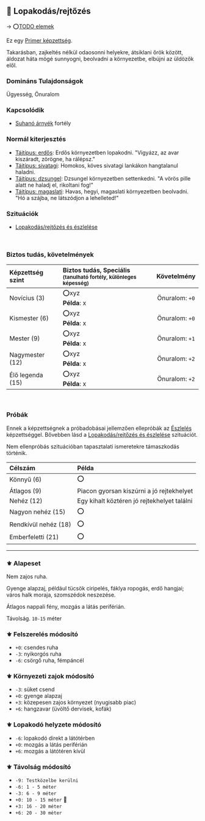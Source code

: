## 🔵 Lopakodás/rejtőzés

→ ⭕[TODO elemek](https://github.com/kaktusztea/km100/wiki/TODO.ISSUE.kepzettsegek#lopakod%C3%A1srejt%C5%91z%C3%A9s)

Ez egy [Primer képzettség](../015_primer_szekunder_ismeretek.md).

Takarásban, zajkeltés nélkül odaosonni helyekre, átsiklani őrök között, áldozat háta mögé sunnyogni, beolvadni a környezetbe, elbújni az üldözők elől.

### Domináns Tulajdonságok

Ügyesség, Önuralom

### Kapcsolódik

- [Suhanó árnyék](../fortelyok.altalanos/suhano_arnyek.md) fortély

### Normál kiterjesztés

- [Tájtípus: erdős](../fortelyok.szabad/tajtipus_erdos.md): Erdős környezetben lopakodni. "Vigyázz, az avar kiszáradt, zörögne, ha rálépsz."
- [Tájtípus: sivatagi](../fortelyok.szabad/tajtipus_sivatagi.md): Homokos, köves sivatagi lankákon hangtalanul haladni.
- [Tájtípus: dzsungel](../fortelyok.szabad/tajtipus_dzsungel.md): Dzsungel környezetben settenkedni. "A vörös pille alatt ne haladj el, rikoltani fog!"
- [Tájtípus: magaslati](../fortelyok.szabad/tajtipus_magaslati.md): Havas, hegyi, magaslati környezetben beolvadni. "Hó a szájba, ne látszódjon a lehelleted!"

### Szituációk

- [Lopakodás/rejtőzés és észlelése](../szituaciok/lopakodas_rejtozes_es_eszlelese.md)

<br />

### Biztos tudás, követelmények

| Képzettség szint | Biztos tudás, Speciális <br /><sub>(tanulható fortély, különleges  képesség)</sub> |  Követelmény   |
| :--------------- | :--------------------------------------------------------------------------------- | :------------: |
| Novícius (3)     | ⭕xyz <br /> **Példa**: x                                                           | Önuralom: `+0` |
| Kismester (6)    | ⭕xyz <br /> **Példa**: x                                                           | Önuralom: `+0` |
| Mester (9)       | ⭕xyz <br /> **Példa**: x                                                           | Önuralom: `+1` |
| Nagymester (12)  | ⭕xyz <br /> **Példa**: x                                                           | Önuralom: `+2` |
| Élő legenda (15) | ⭕xyz <br /> **Példa**: x                                                           | Önuralom: `+2` |

<br />

### Próbák

Ennek a képzettségnek a próbadobásai jellemzően ellepróbák az [Észlelés](eszleles.md) képzettséggel. Bővebben lásd a [Lopakodás/rejtőzés és észlelése](../szituaciok/lopakodas_rejtozes_es_eszlelese.md) szituációt.

Nem ellenpróbás szituációban tapasztalati ismeretekre támaszkodás történik.

| Célszám              | Példa                                       |
| :------------------- | :------------------------------------------ |
| Könnyű       (6)     | ⭕                                           |
| Átlagos      (9)     | Piacon gyorsan kiszúrni a jó rejtekhelyet   |
| Nehéz        (12)    | Egy kihalt köztéren jó rejtekhelyet találni |
| Nagyon nehéz (15)    | ⭕                                           |
| Rendkívül nehéz (18) | ⭕                                           |
| Emberfeletti (21)    | ⭕                                           |

---
### ⚜️ Alapeset

Nem zajos ruha.

Gyenge alapzaj, például tücsök ciripelés, fáklya ropogás, erdő hangjai; város halk moraja, szomszédok neszezése.

Átlagos nappali fény, mozgás a látás periférián.

Távolság. `10-15` méter

### ⚜️ Felszerelés módosító

- `+0`: csendes ruha
- `-3`: nyikorgós ruha
- `-6`: csörgő ruha, fémpáncél

### ⚜️ Környezeti zajok módosító

- `-3`: süket csend
- `+0`: gyenge alapzaj
- `+3`: közepesen zajos környezet (nyugisabb piac)
- `+6`: hangzavar (üvöltő dervisek, kofák)

### ⚜️ Lopakodó helyzete módosító

- `-6`: lopakodó direkt a látótérben
- `+0`: mozgás a látás periférián
- `+6`: mozgás a látótéren kívül

### ⚜️ Távolság módosító

- `-9: Testközelbe kerülni`
- `-6: 1 - 5 méter`
- `-3: 6 - 9 méter`
- `+0: 10 - 15 méter` 🔆
- `+3: 16 - 20 méter`
- `+6: 20 - 30 méter`
